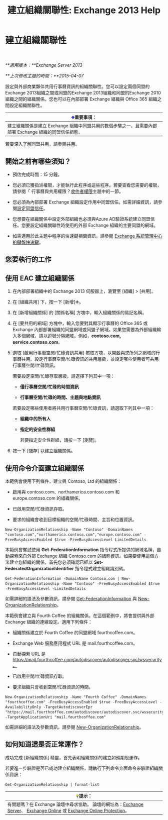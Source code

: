 ﻿---
title: '建立組織關聯性: Exchange 2013 Help'
TOCTitle: 建立組織關聯性
ms:assetid: 5ea61b96-c8ca-44fc-b8b5-ca4341af36a6
ms:mtpsurl: https://technet.microsoft.com/zh-tw/library/JJ657451(v=EXCHG.150)
ms:contentKeyID: 50473293
ms.date: 05/21/2018
mtps_version: v=EXCHG.150
ms.translationtype: MT
---

# 建立組織關聯性

 

_**適用版本：**Exchange Server 2013_

_**上次修改主題的時間：**2015-04-07_

設定與外部商業夥伴共用行事曆資訊的組織關聯性。您可以設定兩個同盟的Exchange 2013組織之間或同盟的Exchange 2013組織和同盟的Exchange 2010組織之間的組織關係。您也可以在內部部署 Exchange 組織與 Office 365 組織之間設定組織關聯性。

<table>
<thead>
<tr class="header">
<th><img src="images/Bb124558.important(EXCHG.150).gif" title="重要事項" alt="重要事項" />重要事項：</th>
</tr>
</thead>
<tbody>
<tr class="odd">
<td>建立組織關係是建立 Exchange 組織中同盟共用的數個步驟之一，且需要內部部署 Exchange 組織的同盟信任組態。</td>
</tr>
</tbody>
</table>


若要深入了解同盟共用，請參閱[共用](sharing-exchange-2013-help.md)。

## 開始之前有哪些須知？

  - 預估完成時間：15 分鐘。

  - 您必須已獲指派權限，才能執行此程序或這些程序。若要查看您需要的權限，請參閱「 行事曆與共用權限？[收件者權限](recipients-permissions-exchange-2013-help.md)主題中的一節。

  - 您必須為內部部署 Exchange 組織設定作用中同盟信任。如需詳細資訊，請參閱[設定同盟信任](configure-a-federation-trust-exchange-2013-help.md)。

  - 您想要在組織關係中設定外部組織也必須與Azure AD驗證系統建立同盟信任。您要設定組織關聯性時使用的外部 Exchange 組織的主要同盟的網域。

  - 如需適用於此主題中程序的快速鍵相關資訊，請參閱 [Exchange 系統管理中心的鍵盤快速鍵](keyboard-shortcuts-in-the-exchange-admin-center-exchange-online-protection-help.md)。

## 您要執行的工作

## 使用 EAC 建立組織關係

1.  在內部部署組織中的 Exchange 2013 伺服器上，瀏覽至 \[組織\] \> \[共用\]。

2.  在 \[組織共用\] 下，按一下 \[新增\]![加入圖示](images/JJ218640.c1e75329-d6d7-4073-a27d-498590bbb558(EXCHG.150).gif "加入圖示")。

3.  在 \[新增組織關係\] 的 \[關係名稱\] 方塊中，輸入組織關係的易記名稱。

4.  在 \[要共用的網域\] 方塊中，輸入您要對其顯示行事曆的 Office 365 或 Exchange 內部部署組織的同盟網域或同盟子網域。如果您需要為外部組織輸入多個網域，請以逗號分隔網域。例如，**contoso.com, service.contoso.com**。

5.  選取 \[啟用行事曆空閒/忙碌資訊共用\] 核取方塊，以開啟與您所列之網域的行事曆共用。設定行事曆空閒/忙碌資訊的共用層級，並設定哪些使用者可共用行事曆空閒/忙碌資訊。
    
    若要設定空閒/忙碌存取層級，請選擇下列其中一項：
    
      - **僅行事曆空閒/忙碌的時間資訊**
    
      - **行事曆空閒/忙碌的時間、主題與地點資訊**
    
    若要設定哪些使用者將共用行事曆空閒/忙碌資訊，請選取下列其中一項：
    
      - **組織中的所有人**
    
      - **指定的安全性群組**
        
        若要指定安全性群組，請按一下 \[瀏覽\]。

6.  按一下 \[儲存\] 以建立組織關係。

## 使用命令介面建立組織關係

本範例會使用下列條件，建立與 Contoso, Ltd 的組織關係：

  - 啟用與 contoso.com、northamerica.contoso.com 和 europe.contoso.com 的組織關係。

  - 已啟用空閒/忙碌資訊存取。

  - 要求的組織會收到目標組織的空閒/忙碌時間、主旨和位置資訊。

<!-- end list -->

    New-OrganizationRelationship -Name "Contoso" -DomainNames "contoso.com","northamerica.contoso.com","europe.contoso.com" -FreeBusyAccessEnabled $true -FreeBusyAccessLevel LimitedDetails

本範例會嘗試使用 **Get-FederationInformation** 指令程式所提供的網域名稱，自動探索來自外部 Exchange 組織 Contoso.com 的組態資訊。如果要使用這個方法建立您組織的關係，首先您必須確認已經以 **Set-FederatedOrganizationIdentifier** 指令程式建立組織識別碼。

    Get-FederationInformation -DomainName Contoso.com | New-OrganizationRelationship -Name "Contoso" -FreeBusyAccessEnabled $true -FreeBusyAccessLevel -LimitedDetails

如需詳細的語法及參數資訊，請參閱 [Get-FederationInformation](https://technet.microsoft.com/zh-tw/library/dd351221\(v=exchg.150\)) 與 [New-OrganizationRelationship](https://technet.microsoft.com/zh-tw/library/ee332357\(v=exchg.150\))。

本範例會建立與 Fourth Coffee 的組織關係。在這個範例中，將會提供與外部 Exchange 組織的連線設定。適用下列條件：

  - 組織關係建立於 Fourth Coffee 的同盟網域 fourthcoffee.com。

  - Exchange Web 服務應用程式 URL 是 mail.fourthcoffee.com。

  - 自動探索 URL 是 https://mail.fourthcoffee.com/autodiscover/autodiscover.svc/wssecurity。

  - 已啟用空閒/忙碌資訊存取。

  - 要求組織只會收到空閒/忙碌資訊的時間。

<!-- end list -->

    New-OrganizationRelationship -Name "Fourth Coffee" -DomainNames "fourthcoffee.com" -FreeBusyAccessEnabled $true -FreeBusyAccessLevel -AvailabilityOnly -TargetAutodiscoverEpr "https://mail.fourthcoffee.com/autodiscover/autodiscover.svc/wssecurity" -TargetApplicationUri "mail.fourthcoffee.com"

如需詳細的語法及參數資訊，請參閱 [New-OrganizationRelationship](https://technet.microsoft.com/zh-tw/library/ee332357\(v=exchg.150\))。

## 如何知道這是否正常運作？

成功完成 \[新組織關係\] 精靈，首先表明組織關係的建立如預期般運作。

若要進一步驗證是否已成功建立組織關係，請執行下列命令介面命令來驗證組織關係資訊：

    Get-OrganizationRelationship | format-list

<table>
<thead>
<tr class="header">
<th><img src="images/Bb124558.tip(EXCHG.150).gif" title="提示" alt="提示" />提示：</th>
</tr>
</thead>
<tbody>
<tr class="odd">
<td>有問題嗎？在 Exchange 論壇中尋求協助。 論壇的網址為：<a href="https://go.microsoft.com/fwlink/p/?linkid=60612">Exchange Server</a>、 <a href="https://go.microsoft.com/fwlink/p/?linkid=267542">Exchange Online</a> 或 <a href="https://go.microsoft.com/fwlink/p/?linkid=285351">Exchange Online Protection</a>。</td>
</tr>
</tbody>
</table>

